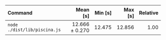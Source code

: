 | Command                      |       Mean [s] | Min [s] | Max [s] | Relative |
| :--------------------------- | -------------: | ------: | ------: | -------: |
| `node ./dist/lib/piscina.js` | 12.666 ± 0.270 |  12.475 |  12.856 |     1.00 |
